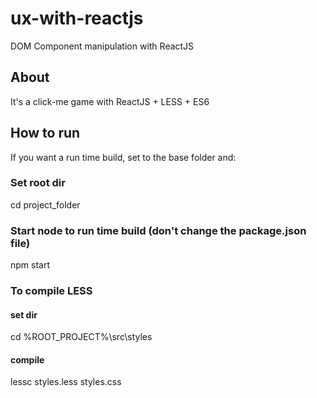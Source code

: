 # ux-with-reactjs
DOM Component manipulation with ReactJS

## About
It's a click-me game with ReactJS + LESS + ES6

## How to run
If you want a run time build, set to the base folder and:
### Set root dir
cd project_folder
### Start node to run time build (don't change the package.json file)
npm start
### To compile LESS
#### set dir
cd %ROOT_PROJECT%\src\styles
#### compile
lessc styles.less styles.css